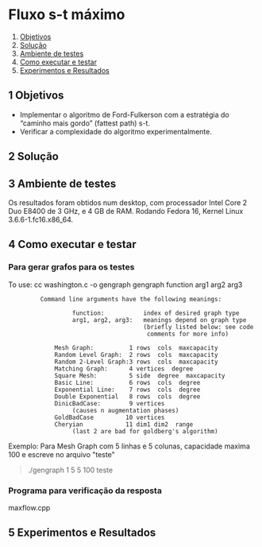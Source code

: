 Fluxo s-t máximo
===============

1. [Objetivos](#1-objetivos)
2. [Solução](#2-solução)
3. [Ambiente de testes](#3-ambiente-de-testes)
4. [Como executar e testar](#4-como-executar-e-testar)
5. [Experimentos e Resultados](#5-experimentos-e-resultados)


1 Objetivos
--------

* Implementar o algoritmo de Ford-Fulkerson com a estratégia do “caminho mais gordo” (fattest path) s-t.
* Verificar a complexidade do algoritmo experimentalmente.


2 Solução
---------



3 Ambiente de testes
--------------------
Os resultados foram obtidos num desktop, com processador Intel Core 2 Duo E8400 de 3 GHz, e 4 GB de RAM. Rodando Fedora 16, Kernel Linux 3.6.6-1.fc16.x86\_64.

4 Como executar e testar
------------------------

### Para gerar grafos para os testes

To use:  cc washington.c -o gengraph
                      gengraph function arg1 arg2 arg3

             Command line arguments have the following meanings:

                      function:           index of desired graph type
                      arg1, arg2, arg3:   meanings depend on graph type
                                          (briefly listed below: see code
                                           comments for more info)

                 Mesh Graph:          1 rows  cols  maxcapacity
                 Random Level Graph:  2 rows  cols  maxcapacity
                 Random 2-Level Graph:3 rows  cols  maxcapacity
                 Matching Graph:      4 vertices  degree
                 Square Mesh:         5 side  degree  maxcapacity
                 Basic Line:          6 rows  cols  degree
                 Exponential Line:    7 rows  cols  degree
                 Double Exponential   8 rows  cols  degree
                 DinicBadCase:        9 vertices
                      (causes n augmentation phases)
                 GoldBadCase         10 vertices
                 Cheryian            11 dim1 dim2  range
                      (last 2 are bad for goldberg's algorithm)


Exemplo:
Para Mesh Graph com 5 linhas e 5 colunas, capacidade maxima 100 e escreve no arquivo "teste"
> ./gengraph 1 5 5 100 teste


### Programa para verificação da resposta

maxflow.cpp



5 Experimentos e Resultados
---------------------------





